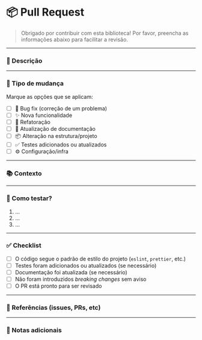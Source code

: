 # 📦 Pull Request

> Obrigado por contribuir com esta biblioteca! Por favor, preencha as informações abaixo para facilitar a revisão.

---

### 📄 Descrição

<!-- Descreva o que foi feito neste PR de forma objetiva e clara -->

---

### 🎯 Tipo de mudança

Marque as opções que se aplicam:

- [ ] 🐛 Bug fix (correção de um problema)
- [ ] ✨ Nova funcionalidade
- [ ] 🔧 Refatoração
- [ ] 📝 Atualização de documentação
- [ ] 📦 Alteração na estrutura/projeto
- [ ] ✅ Testes adicionados ou atualizados
- [ ] ⚙️ Configuração/infra

---

### 📚 Contexto

<!-- Explique o motivo da mudança, problema resolvido ou a feature adicionada -->

---

### 🧪 Como testar?

<!-- Passos para testar manualmente ou links de testes automatizados -->

1. ...
2. ...
3. ...

---

### ✅ Checklist

- [ ] O código segue o padrão de estilo do projeto (`eslint`, `prettier`, etc.)
- [ ] Testes foram adicionados ou atualizados (se necessário)
- [ ] Documentação foi atualizada (se necessário)
- [ ] Não foram introduzidos _breaking changes_ sem aviso
- [ ] O PR está pronto para ser revisado

---

### 📎 Referências (issues, PRs, etc)

<!-- Ex: Closes #123, Relates to #456 -->

---

### 💬 Notas adicionais

<!-- Qualquer outra observação relevante para o revisor -->
